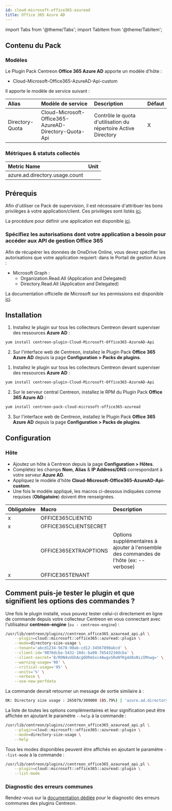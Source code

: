 ```yaml
---
id: cloud-microsoft-office365-azuread
title: Office 365 Azure AD
---
```

import Tabs from '@theme/Tabs';
import TabItem from '@theme/TabItem';


## Contenu du Pack

### Modèles

Le Plugin Pack Centreon **Office 365 Azure AD** apporte un modèle d'hôte :

* Cloud-Microsoft-Office365-AzureAD-Api-custom

Il apporte le modèle de service suivant :

| Alias           | Modèle de service                                     | Description                                                    | Défaut |
|:----------------|:------------------------------------------------------|:---------------------------------------------------------------|:-------|
| Directory-Quota | Cloud-Microsoft-Office365-AzureAD-Directory-Quota-Api | Contrôle le quota d'utilisation du répertoire Active Directory | X      |

### Métriques & statuts collectés

<Tabs groupId="sync">
<TabItem value="Directory-Quota" label="Directory-Quota">

| Metric Name                          | Unit  |
|:-------------------------------------|:------|
| azure.ad.directory.usage.count       |       |

</TabItem>
</Tabs>

## Prérequis

Afin d'utiliser ce Pack de supervision, il est nécessaire d'attribuer les bons privilèges à votre application/client. Ces privilèges 
sont listés [ici](https://docs.microsoft.com/en-us/graph/api/organization-get?view=graph-rest-beta&tabs=http#permissions).

La procédure pour définir une application est disponible [ici](../procedures/cloud-microsoft-office365-management.md#prérequis).

### Spécifiez les autorisations dont votre application a besoin pour accéder aux API de gestion Office 365

Afin de récupérer les données de OneDrive Online, vous devez spécifier les
autorisations que votre application requiert: 
dans le Portail de gestion Azure :

* Microsoft Graph :
    * Organization.Read.All (Application and Delegated)
    * Directory.Read.All (Application and Delegated)

La documentation officielle de Microsoft sur les permissions est disponible [ici](https://docs.microsoft.com/en-us/graph/api/organization-get?view=graph-rest-beta&tabs=http#permissions).

## Installation

<Tabs groupId="sync">
<TabItem value="Online License" label="Online License">

1. Installez le plugin sur tous les collecteurs Centreon devant superviser des ressources **Azure AD** :

```bash
yum install centreon-plugin-Cloud-Microsoft-Office365-AzureAD-Api
```

2. Sur l'interface web de Centreon, installez le Plugin Pack **Office 365 Azure AD** depuis la page **Configuration > Packs de plugins**.

</TabItem>
<TabItem value="Offline License" label="Offline License">

1. Installez le plugin sur tous les collecteurs Centreon devant superviser des ressources **Azure AD** :

```bash
yum install centreon-plugin-Cloud-Microsoft-Office365-AzureAD-Api
```

2. Sur le serveur central Centreon, installez le RPM du Plugin Pack **Office 365 Azure AD** :

```bash
yum install centreon-pack-cloud-microsoft-office365-azuread
```

3. Sur l'interface web de Centreon, installez le Plugin Pack **Office 365 Azure AD** depuis la page **Configuration > Packs de plugins**.

</TabItem>
</Tabs>

## Configuration

### Hôte

* Ajoutez un hôte à Centreon depuis la page **Configuration > Hôtes**.
* Complétez les champs **Nom**, **Alias** & **IP Address/DNS** correspondant à votre serveur **Azure AD**.
* Appliquez le modèle d'hôte **Cloud-Microsoft-Office365-AzureAD-Api-custom**.
* Une fois le modèle appliqué, les macros ci-dessous indiquées comme requises (**Obligatoire**) doivent être renseignées.

| Obligatoire | Macro                 | Description                                                                            |
|:------------|:----------------------|:---------------------------------------------------------------------------------------|
|     x       | OFFICE365CLIENTID     |                                                                                        |
|     x       | OFFICE365CLIENTSECRET |                                                                                        |
|             | OFFICE365EXTRAOPTIONS | Options supplémentaires à ajouter à l'ensemble des commandes de l'hôte (ex: --verbose) |
|     x       | OFFICE365TENANT       |                                                                                        |

## Comment puis-je tester le plugin et que signifient les options des commandes ?

Une fois le plugin installé, vous pouvez tester celui-ci directement en ligne
de commande depuis votre collecteur Centreon en vous connectant avec
l'utilisateur **centreon-engine** (`su - centreon-engine`) :

```bash
/usr/lib/centreon/plugins//centreon_office365_azauread_api.pl \
    --plugin=cloud::microsoft::office365::azuread::plugin \
    --mode=directory-size-usage \
    --tenant='abcd1234-5678-90ab-cd12-34567890abcd' \
    --client-id='9876dcba-5432-10dc-ba98-76543210dcba' \
    --client-secret='8/RON4vUGhAcg6DRmSxc4AwgxSRoNfKg4d8xNizIMnwg=' \
    --warning-usage='90' \
    --critical-usage='95' \
    --units='%' \
    --verbose \
    --use-new-perfdata
```

La commande devrait retourner un message de sortie similaire à :

```bash
OK: Directory size usage : 265079/309000 (85.79%) | 'azure.ad.directory.usage.count'=265079;0:278100;0:293550;0;309000
```

La liste de toutes les options complémentaires et leur signification peut être
affichée en ajoutant le paramètre `--help` à la commande :

```bash
/usr/lib/centreon/plugins//centreon_office365_azauread_api.pl \
    --plugin=cloud::microsoft::office365::azuread::plugin \
    --mode=directory-size-usage \
    --help
```

Tous les modes disponibles peuvent être affichés en ajoutant le paramètre
`--list-mode` à la commande :

```bash
/usr/lib/centreon/plugins//centreon_office365_azauread_api.pl \
    --plugin=cloud::microsoft::office365::azuread::plugin \
    --list-mode
```

### Diagnostic des erreurs communes

Rendez-vous sur la [documentation dédiée](../getting-started/how-to-guides/troubleshooting-plugins.md)
pour le diagnostic des erreurs communes des plugins Centreon.